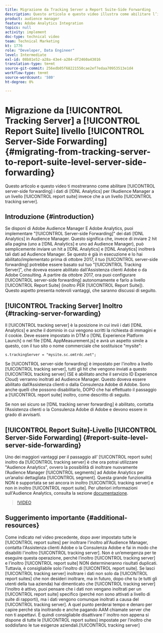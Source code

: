 ```yaml
---
title: Migrazione da Tracking Server a Report Suite-Side Forwarding
description: Questo articolo e questo video illustra come abilitare l’inoltro lato server dei dati di Analytics all’Audience Manager a livello di suite di rapporti anziché a livello di server di tracciamento.
product: audience manager
feature: Adobe Analytics Integration
topics: null
activity: implement
doc-type: technical video
team: Technical Marketing
kt: 1776
role: "Developer, Data Engineer"
level: Intermediate
exl-id: 08b81e52-a28a-43e4-a284-df2460a43016
translation-type: tm+mt
source-git-commit: 256edb05f68221550cae2ef7edaa70953513e1d4
workflow-type: tm+mt
source-wordcount: '580'
ht-degree: 0%

---
```


# Migrazione da [!UICONTROL Tracking Server] a [!UICONTROL Report Suite] livello [!UICONTROL Server-Side Forwarding] {#migrating-from-tracking-server-to-report-suite-level-server-side-forwarding}

Questo articolo e questo video ti mostreranno come abilitare [!UICONTROL server-side forwarding] i dati di [!DNL Analytics] per l’Audience Manager a un livello [!UICONTROL report suite] invece che a un livello [!UICONTROL tracking server].

## Introduzione {#introduction}

Se disponi di Adobe Audience Manager E Adobe Analytics, puoi implementare &quot;[!UICONTROL Server-side Forwarding]&quot; dei dati [!DNL Analytics] in Audience Manager. Questo significa che, invece di inviare 2 hit alla pagina (uno a [!DNL Analytics] e uno ad Audience Manager), può semplicemente inviare un hit a [!DNL Analytics] e [!DNL Analytics] inoltrerà tali dati ad Audience Manager. Se questo è già in esecuzione e lo hai abilitato/implementato prima di ottobre 2017, il tuo [!UICONTROL server-side forwarding] potrebbe essere basato sul tuo &quot;[!UICONTROL Tracking Server]&quot;, che doveva essere abilitato dall&#39;Assistenza clienti Adobe o da Adobe Consulting. A partire da ottobre 2017, ora puoi configurare [!UICONTROL server-side forwarding] autonomamente e farlo a livello [!UICONTROL Report Suite] (inoltro PER [!UICONTROL Report Suite]). Questo aspetto presenta notevoli vantaggi, che saranno discussi di seguito.

## [!UICONTROL Tracking Server] Inoltro  {#tracking-server-forwarding}

Il [!UICONTROL tracking server] è la posizione in cui invii i dati [!DNL Analytics] e anche il dominio in cui vengono scritti la richiesta di immagini e il cookie. Deve essere impostato in DTM o [!DNL Experience Platform Launch] o nel file [!DNL AppMeasurement.js] e avrà un aspetto simile a questo, con il tuo sito o nome commerciale che sostituisce &quot;mysite&quot;:

`s.trackingServer = "mysite.sc.omtrdc.net";`

Se [!UICONTROL server-side forwarding] è impostato per l&#39;inoltro a livello [!UICONTROL tracking server], tutti gli hit che vengono inviati a questo [!UICONTROL tracking server] (SE è abilitato anche il servizio ID Experience Cloud) verranno inoltrati ad Audience Manager. Questo doveva essere abilitato dall’Assistenza clienti o dalla Consulenza Adobe di Adobe. Sono anche quelli che possono disabilitarlo, DOPO che hai effettuato il passaggio a [!UICONTROL report suite] inoltro, come descritto di seguito.

Se non sei sicuro se [!DNL tracking server forwarding] è abilitato, contatta l’Assistenza clienti o la Consulenza Adobe di Adobe e devono essere in grado di avvisarti.

## [!UICONTROL Report Suite]-Livello  [!UICONTROL Server-Side Forwarding] {#report-suite-level-server-side-forwarding}

Uno dei maggiori vantaggi per il passaggio all’ [!UICONTROL report suite] inoltro da [!UICONTROL tracking server] è che ora potrai utilizzare &quot;Audience Analytics&quot;, ovvero la possibilità di inoltrare nuovamente l’Audience Manager [!UICONTROL segments] ad Adobe Analytics per un’analisi dettagliata [!UICONTROL segment]. Questa grande funzionalità NON è supportata se sei ancora in inoltro [!UICONTROL tracking server] e non in inoltro [!UICONTROL report suite]. Per ulteriori informazioni sull&#39;Audience Analytics, consulta la sezione [documentazione](https://marketing.adobe.com/resources/help/en_US/analytics/audiences/).

>[!VIDEO](https://video.tv.adobe.com/v/23701/?quality=12)

## Suggerimento importante {#additional-resources}

Come indicato nel video precedente, dopo aver impostato tutte le [!UICONTROL report suites] per inoltrare l&#39;inoltro all&#39;Audience Manager, contatta l&#39;Assistenza clienti Adobe o la Consulenza Adobe e fai in modo che disabiliti l&#39;inoltro [!UICONTROL tracking server]. Non è un’emergenza per te eseguire questa operazione, perché l’inoltro [!UICONTROL tracking server] e l’inoltro [!UICONTROL report suite] NON determineranno risultati duplicati. Tuttavia, è consigliabile solo l’inoltro di [!UICONTROL report suite]. Se lasci [!UICONTROL tracking server] inoltrare i dati non solo da [!UICONTROL report suites] che non desideri inoltrare, ma in futuro, dopo che tu (e tutti gli utenti della tua azienda) hai dimenticato che [!UICONTROL tracking server] l&#39;inoltro è attivo, puoi pensare che i dati non vengano inoltrati per un [!UICONTROL report suite] specifico (perché non sono attivati a livello di suite di rapporti), ma i dati vengono comunque inoltrati a causa del [!UICONTROL tracking server]. A quel punto perderai tempo e denaro per capire perché sta inoltrando e anche pagando AAM chiamate server che non ti aspettavi. È quindi consigliabile disattivare l’ inoltro non appena si dispone di tutte le [!UICONTROL report suites] impostate per l’inoltro che soddisfano le tue esigenze aziendali.[!UICONTROL tracking server]
